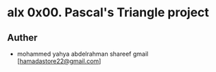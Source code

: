 # alx 0x00. Pascal's Triangle project

## Auther

* mohammed yahya abdelrahman shareef  gmail  [hamadastore22@gmail.com]
